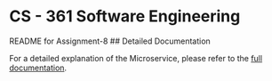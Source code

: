 <h1>CS - 361 Software Engineering</h1>
README for Assignment-8
## Detailed Documentation

For a detailed explanation of the Microservice, please refer to the [full documentation](./README.pdf).
